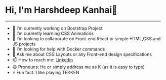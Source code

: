# Hi, I'm Harshdeep Kanhai👋
---

- 🔭 I’m currently working on Bootstrap Project
- 🌱 I’m currently learning CSS Animations
- 👯 I’m looking to collaborate on Front-end React or simple HTML,CSS and JS projects
- 🤔 I’m looking for help with Docker commands
- 💬 Ask me about CSS Layouts or any Front-end design specifications
- 📫 How to reach me: [Linkedin](https://www.linkedin.com/in/harshdeepkanhai/) 
- 😄 Pronouns: He or simply address me as K (as it is easy to type)
- ⚡ Fun fact: I like playing TEKKEN

<!--
**harshdeepkanhai/harshdeepkanhai** is a ✨ _special_ ✨ repository because its `README.md` (this file) appears on your GitHub profile.

Here are some ideas to get you started:

- 🔭 I’m currently working on ...
- 🌱 I’m currently learning ...
- 👯 I’m looking to collaborate on ...
- 🤔 I’m looking for help with ...
- 💬 Ask me about ...
- 📫 How to reach me: ...
- 😄 Pronouns: ...
- ⚡ Fun fact: ...
-->
